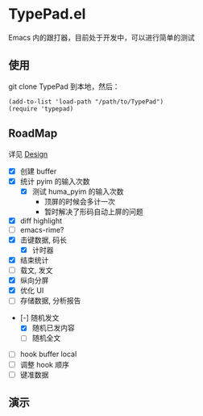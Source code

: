 # TypePad.el
Emacs 内的跟打器，目前处于开发中，可以进行简单的测试
## 使用
git clone TypePad 到本地，然后：

```emacs-lisp
(add-to-list 'load-path "/path/to/TypePad")
(require 'typepad)
```

## RoadMap
详见 [Design](Design.org)
- [X] 创建 buffer
- [X] 统计 pyim 的输入次数
  - [X] 测试 huma_pyim 的输入次数
    - 顶屏的时候会多计一次
    - 暂时解决了形码自动上屏的问题
- [X] diff highlight
- [ ] emacs-rime?
- [X] 击键数据, 码长
  - [X] 计时器
- [X] 结束统计
- [ ] 载文, 发文
- [X] 纵向分屏
- [X] 优化 UI
- [ ] 存储数据, 分析报告
- [-] 随机发文
  - [X] 随机已发内容
  - [ ] 随机全文
- [ ] hook buffer local
- [ ] 调整 hook 顺序
- [ ] 键准数据

## 演示
